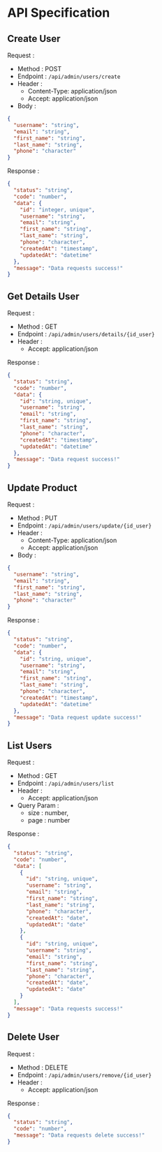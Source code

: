 # API Specification

## Create User

Request :

- Method : POST
- Endpoint : `/api/admin/users/create`
- Header :
  - Content-Type: application/json
  - Accept: application/json
- Body :

```json
{
  "username": "string",
  "email": "string",
  "first_name": "string",
  "last_name": "string",
  "phone": "character"
}
```

Response :

```json
{
  "status": "string",
  "code": "number",
  "data": {
    "id": "integer, unique",
    "username": "string",
    "email": "string",
    "first_name": "string",
    "last_name": "string",
    "phone": "character",
    "createdAt": "timestamp",
    "updatedAt": "datetime"
  },
  "message": "Data requests success!"
}
```

## Get Details User

Request :

- Method : GET
- Endpoint : `/api/admin/users/details/{id_user}`
- Header :
  - Accept: application/json

Response :

```json
{
  "status": "string",
  "code": "number",
  "data": {
    "id": "string, unique",
    "username": "string",
    "email": "string",
    "first_name": "string",
    "last_name": "string",
    "phone": "character",
    "createdAt": "timestamp",
    "updatedAt": "datetime"
  },
  "message": "Data request success!"
}
```

## Update Product

Request :

- Method : PUT
- Endpoint : `/api/admin/users/update/{id_user}`
- Header :
  - Content-Type: application/json
  - Accept: application/json
- Body :

```json
{
  "username": "string",
  "email": "string",
  "first_name": "string",
  "last_name": "string",
  "phone": "character"
}
```

Response :

```json
{
  "status": "string",
  "code": "number",
  "data": {
    "id": "string, unique",
    "username": "string",
    "email": "string",
    "first_name": "string",
    "last_name": "string",
    "phone": "character",
    "createdAt": "timestamp",
    "updatedAt": "datetime"
  },
  "message": "Data request update success!"
}
```

## List Users

Request :

- Method : GET
- Endpoint : `/api/admin/users/list`
- Header :
  - Accept: application/json
- Query Param :
  - size : number,
  - page : number

Response :

```json
{
  "status": "string",
  "code": "number",
  "data": [
    {
      "id": "string, unique",
      "username": "string",
      "email": "string",
      "first_name": "string",
      "last_name": "string",
      "phone": "character",
      "createdAt": "date",
      "updatedAt": "date"
    },
    {
      "id": "string, unique",
      "username": "string",
      "email": "string",
      "first_name": "string",
      "last_name": "string",
      "phone": "character",
      "createdAt": "date",
      "updatedAt": "date"
    }
  ],
  "message": "Data requests success!"
}
```

## Delete User

Request :

- Method : DELETE
- Endpoint : `/api/admin/users/remove/{id_user}`
- Header :
  - Accept: application/json

Response :

```json
{
  "status": "string",
  "code": "number",
  "message": "Data requests delete success!"
}
```
